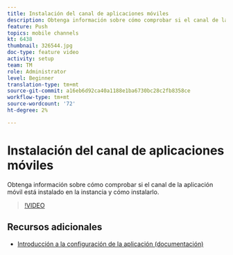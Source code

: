 ```yaml
---
title: Instalación del canal de aplicaciones móviles
description: Obtenga información sobre cómo comprobar si el canal de la aplicación móvil está instalado en la instancia y cómo instalarlo.
feature: Push
topics: mobile channels
kt: 6438
thumbnail: 326544.jpg
doc-type: feature video
activity: setup
team: TM
role: Administrator
level: Beginner
translation-type: tm+mt
source-git-commit: a16eb6d92ca40a1188e1ba6730bc28c2fb8358ce
workflow-type: tm+mt
source-wordcount: '72'
ht-degree: 2%

---
```



# Instalación del canal de aplicaciones móviles

Obtenga información sobre cómo comprobar si el canal de la aplicación móvil está instalado en la instancia y cómo instalarlo.

>[!VIDEO](https://video.tv.adobe.com/v/326544?quality=12)

## Recursos adicionales

* [Introducción a la configuración de la aplicación (documentación)](https://experienceleague.adobe.com/docs/campaign-classic/using/sending-messages/sending-push-notifications/configure-the-mobile-app/get-started-app-config.html?lang=en#installing-package-ios)
